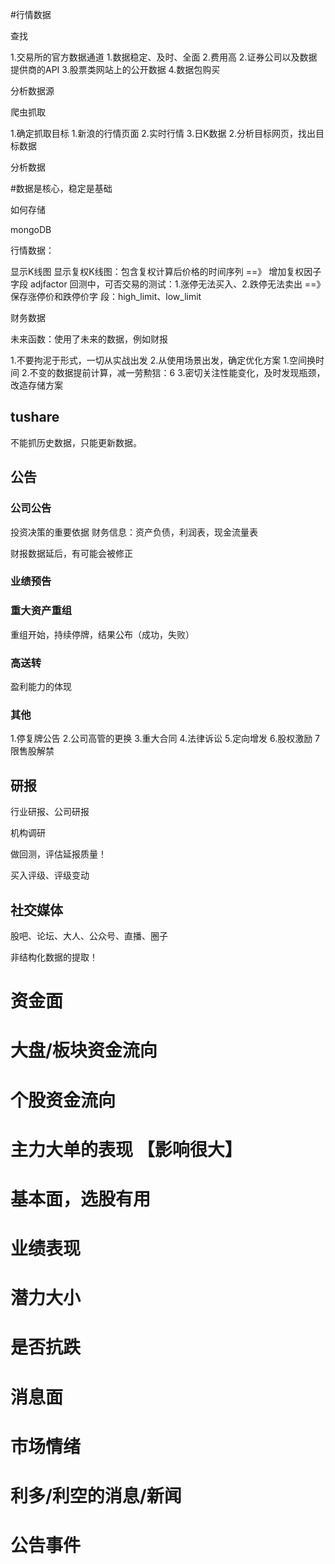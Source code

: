 #行情数据


查找

1.交易所的官方数据通道
    1.数据稳定、及时、全面
    2.费用高
2.证券公司以及数据提供商的API
3.股票类网站上的公开数据
4.数据包购买

分析数据源

爬虫抓取

1.确定抓取目标
    1.新浪的行情页面
    2.实时行情
    3.日K数据
2.分析目标网页，找出目标数据

分析数据

#数据是核心，稳定是基础

如何存储

mongoDB

行情数据：

显示K线图
显示复权K线图：包含复权计算后价格的时间序列  ==》 增加复权因子字段 adjfactor
回测中，可否交易的测试：1.涨停无法买入、2.跌停无法卖出  ==》 保存涨停价和跌停价字 段：high_limit、low_limit

财务数据

未来函数：使用了未来的数据，例如财报

1.不要拘泥于形式，一切从实战出发
2.从使用场景出发，确定优化方案
    1.空间换时间
    2.不变的数据提前计算，减一劳勲狺：6
3.密切关注性能变化，及时发现瓶颈，改造存储方案

## tushare

不能抓历史数据，只能更新数据。

## 公告

### 公司公告

投资决策的重要依据
财务信息：资产负债，利润表，现金流量表

财报数据延后，有可能会被修正

### 业绩预告

### 重大资产重组

重组开始，持续停牌，结果公布（成功，失败）

### 高送转

盈利能力的体现

### 其他

1.停复牌公告
2.公司高管的更换
3.重大合同
4.法律诉讼
5.定向增发
6.股权激励
7限售股解禁

## 研报

行业研报、公司研报

机构调研

做回测，评估延报质量！

买入评级、评级变动

## 社交媒体

股吧、论坛、大人、公众号、直播、圈子

非结构化数据的提取！

# 资金面
# 大盘/板块资金流向
# 个股资金流向
# 主力大单的表现 【影响很大】

# 基本面，选股有用
# 业绩表现
# 潜力大小
# 是否抗跌

# 消息面
# 市场情绪
# 利多/利空的消息/新闻
# 公告事件
